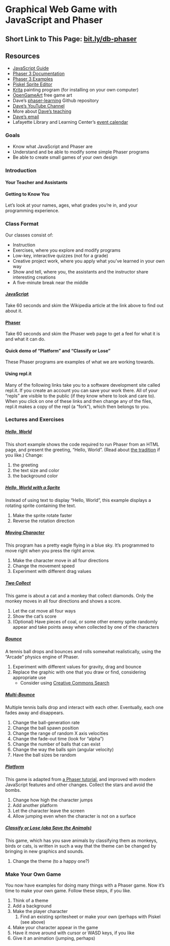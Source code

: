 # Graphical Web Game with JavaScript and Phaser

## Short Link to This Page: [bit.ly/db-phaser](https://bit.ly/db-phaser)

## Resources
- [JavaScript Guide](https://developer.mozilla.org/en-US/docs/Web/JavaScript/Guide)
- [Phaser 3 Documentation](https://photonstorm.github.io/phaser3-docs/)
- [Phaser 3 Examples](https://labs.phaser.io/index.html)
- [Piskel Sprite Editor](https://www.piskelapp.com/)
- [Krita](https://krita.org/en/) painting program (for installing on
your own computer)
- [OpenGameArt](https://opengameart.org/) free game art
- Dave’s [phaser-learning](https://github.com/dcbriccetti/phaser-lessons/) Github repository
- [Dave’s YouTube Channel](www.youtube.com/dcbriccetti)
- More about [Dave’s teaching](https://davebsoft.com/programming-for-kids/)
- [Dave’s email](mailto:daveb@davebsoft.com)
- Lafayette Library and Learning Center’s [event calendar](www.lllcf.org/program-calendar/)

### Goals
- Know what JavaScript and Phaser are
- Understand and be able to modify some simple Phaser programs
- Be able to create small games of your own design

### Introduction
#### Your Teacher and Assistants
#### Getting to Know You
Let’s look at your names, ages, what grades you’re in, and
your programming experience.
### Class Format
Our classes consist of:
- Instruction
- Exercises, where you explore and modify programs
- Low-key, interactive quizzes (not for a grade)
- Creative project work, where you apply what you’ve learned in your own way
- Show and tell, where you, the assistants and the instructor share interesting creations
- A five-minute break near the middle

#### [JavaScript](https://en.wikipedia.org/wiki/JavaScript)
Take 60 seconds and skim the Wikipedia article at the link above
to find out about it.

#### [Phaser](http://phaser.io)
Take 60 seconds and skim the Phaser web page to get a feel for
what it is and what it can do.

#### Quick demo of “Platform” and “Classify or Lose”
These Phaser programs are examples of what we are working towards.

#### Using repl.it
Many of the following links take you to a software
development site called repl.it. If you create an account you can save
your work there. All of your “repls” are visible to the public (if
they know where to look and care to). When you click on one of these
links and then change any of the files, repl.it makes a copy of
the repl (a “fork”), which then belongs to you.

### Lectures and Exercises

##### [Hello, World](https://repl.it/@dcbriccetti/hello)
This short example shows the code required to run Phaser from an
HTML page, and present the greeting, “Hello, World”. (Read about [the
tradition](https://en.wikipedia.org/wiki/%22Hello,_World!%22_program)
if you like.) Change:
1. the greeting
1. the text size and color
1. the background color

##### [Hello, World with a Sprite](https://repl.it/@dcbriccetti/hello-sprite)
Instead of using text to display “Hello, World”,
this example displays a rotating sprite containing the text.
1. Make the sprite rotate faster
1. Reverse the rotation direction

##### [Moving Character](https://repl.it/@dcbriccetti/moving-character)
This program has a pretty eagle flying in a blue sky. It’s programmed to
move right when you press the right arrow.
1. Make the character move in all four directions
1. Change the movement speed
1. Experiment with different drag values

##### [Two Collect](https://repl.it/@dcbriccetti/two-collect)
This game is about a cat and a monkey that collect diamonds. Only
the monkey moves in all four directions and shows a score.
1. Let the cat move all four ways
1. Show the cat’s score
1. (Optional) Have pieces of coal, or some other enemy sprite randomly
    appear and take points away when collected by one of the characters

##### [Bounce](https://repl.it/@dcbriccetti/bounce)
A tennis ball drops and bounces and rolls somewhat realistically, using
the “Arcade” physics engine of Phaser.
1. Experiment with different values for gravity, drag and bounce
1. Replace the graphic with one that you draw or find, considering appropriate use
    - Consider using [Creative Commons Search](https://search.creativecommons.org/)

##### [Multi-Bounce](https://repl.it/@dcbriccetti/multi-bounce)
Multiple tennis balls drop and interact with each other. Eventually,
each one fades away and disappears.
1. Change the ball-generation rate
1. Change the ball spawn position
1. Change the range of random X axis velocities
1. Change the fade-out time (look for “alpha”)
1. Change the number of balls that can exist
1. Change the way the balls spin (angular velocity)
1. Have the ball sizes be random

##### [Platform](https://repl.it/@dcbriccetti/platform)
This game is adapted from [a Phaser tutorial](https://phaser.io/tutorials/making-your-first-phaser-3-game), and improved
with modern JavaScript features and other changes. Collect the stars
and avoid the bombs.
1. Change how high the character jumps
1. Add another platform
1. Let the character leave the screen
1. Allow jumping even when the character is not on a surface

##### [Classify or Lose (aka Save the Animals)](https://repl.it/@dcbriccetti/classify-or-lose)
This game, which has you save animals by classifying them as monkeys,
birds or cats, is written in such a way that the theme can be changed
by bringing in new graphics and sounds.
1. Change the theme (to a happy one?)

### Make Your Own Game
You now have examples for doing many things with a Phaser game. Now it’s
time to make your own game. Follow these steps, if you like.
1. Think of a theme
1. Add a background
1. Make the player character
    1. Find an existing spritesheet or make your own (perhaps with
    Piskel (see above)
1. Make your character appear in the game
1. Have it move around with cursor or WASD keys, if you like
1. Give it an animation (jumping, perhaps)
